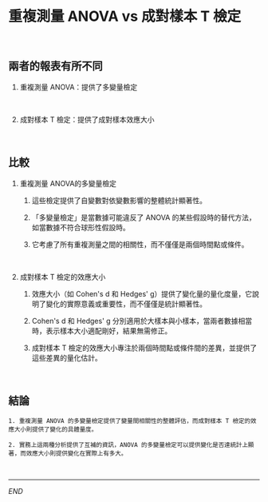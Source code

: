 # 重複測量 ANOVA vs 成對樣本 T 檢定

<br>

## 兩者的報表有所不同

1. 重複測量 ANOVA：提供了多變量檢定

<br>

2. 成對樣本 T 檢定：提供了成對樣本效應大小

<br>

## 比較

1. 重複測量 ANOVA的多變量檢定

    1) 這些檢定提供了自變數對依變數影響的整體統計顯著性。

    2) 「多變量檢定」是當數據可能違反了 ANOVA 的某些假設時的替代方法，如當數據不符合球形性假設時。

    3) 它考慮了所有重複測量之間的相關性，而不僅僅是兩個時間點或條件。

<br>

2. 成對樣本 T 檢定的效應大小

    1) 效應大小（如 Cohen's d 和 Hedges' g）提供了變化量的量化度量，它說明了變化的實際意義或重要性，而不僅僅是統計顯著性。

    2) Cohen's d 和 Hedges' g 分別適用於大樣本與小樣本，當兩者數據相當時，表示樣本大小適配剛好，結果無需修正。

    3) 成對樣本 T 檢定的效應大小專注於兩個時間點或條件間的差異，並提供了這些差異的量化估計。

<br>

## 結論

    1. 重複測量 ANOVA 的多變量檢定提供了變量間相關性的整體評估，而成對樣本 T 檢定的效應大小則提供了變化的具體量度。

    2. 實務上這兩種分析提供了互補的資訊，ANOVA 的多變量檢定可以提供變化是否達統計上顯著，而效應大小則提供變化在實際上有多大。

<br>

___

_END_